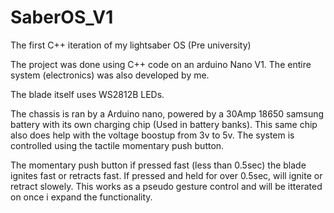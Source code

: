 # SaberOS_V1
The first C++ iteration of my lightsaber OS (Pre university) 

The project was done using C++ code on an arduino Nano V1. The entire system (electronics) was also developed by me. 

The blade itself uses WS2812B LEDs.

The chassis is ran by a Arduino nano, powered by a 30Amp 18650 samsung battery with its own charging chip (Used in battery banks). This same chip also does help with the voltage boostup from 3v to 5v. The system is controlled using the tactile momentary push button.

The momentary push button if pressed fast (less than 0.5sec) the blade ignites fast or retracts fast. If pressed and held for over 0.5sec, will ignite or retract slowely. This works as a pseudo gesture control and will be itterated on once i expand the functionality. 
